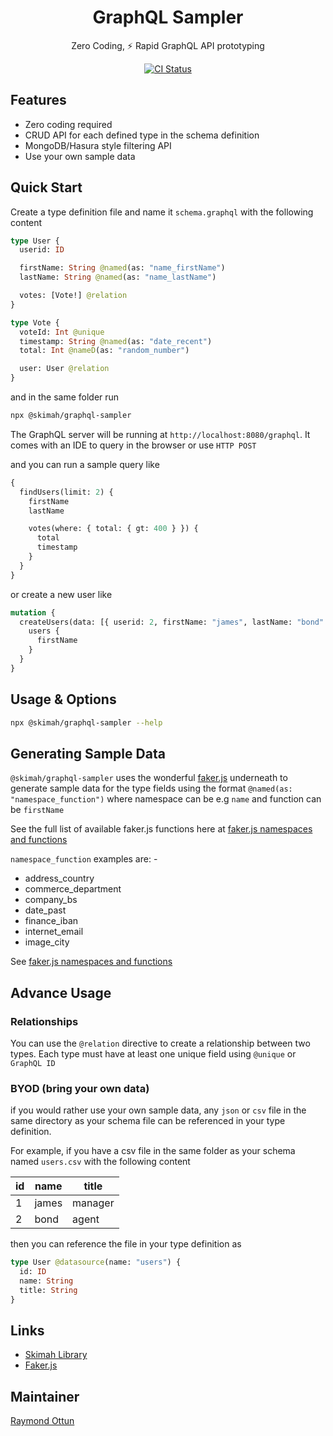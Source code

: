 <p align="center">
<h1 align="center">
GraphQL Sampler 
</h1>
<p align="center">
    Zero Coding, ⚡ Rapid GraphQL API prototyping
</p>
<p align="center">
<a href="#">
<img src="https://github.com/sayjava/graphql-sampler/workflows/test/badge.svg" alt="CI Status">
</a>
</p>

## Features

- Zero coding required
- CRUD API for each defined type in the schema definition
- MongoDB/Hasura style filtering API
- Use your own sample data

## Quick Start

Create a type definition file and name it `schema.graphql` with the following content

```graphql
type User {
  userid: ID

  firstName: String @named(as: "name_firstName")
  lastName: String @named(as: "name_lastName")

  votes: [Vote!] @relation
}

type Vote {
  voteId: Int @unique
  timestamp: String @named(as: "date_recent")
  total: Int @nameD(as: "random_number")

  user: User @relation
}
```

and in the same folder run

```sh
npx @skimah/graphql-sampler
```

The GraphQL server will be running at `http://localhost:8080/graphql`. It comes with an IDE to query in the browser or use `HTTP POST`

and you can run a sample query like

```graphql
{
  findUsers(limit: 2) {
    firstName
    lastName

    votes(where: { total: { gt: 400 } }) {
      total
      timestamp
    }
  }
}
```

or create a new user like

```graphql
mutation {
  createUsers(data: [{ userid: 2, firstName: "james", lastName: "bond" }]) {
    users {
      firstName
    }
  }
}
```

## Usage & Options

```sh
npx @skimah/graphql-sampler --help
```

## Generating Sample Data

`@skimah/graphql-sampler` uses the wonderful [faker.js](https://github.com/marak/Faker.js/) underneath to generate sample data for the type fields using the format `@named(as: "namespace_function")` where namespace can be e.g `name` and function can be `firstName`

See the full list of available faker.js functions here at [faker.js namespaces and functions](https://rawgit.com/Marak/faker.js/master/examples/browser/index.html)

`namespace_function` examples are: -

- address_country
- commerce_department
- company_bs
- date_past
- finance_iban
- internet_email
- image_city

See [faker.js namespaces and functions](https://rawgit.com/Marak/faker.js/master/examples/browser/index.html)

## Advance Usage

### Relationships

You can use the `@relation` directive to create a relationship between two types. Each type must have at least one unique field using `@unique` or `GraphQL ID`

### BYOD (bring your own data)

if you would rather use your own sample data, any `json` or `csv` file in the same directory as your schema file can be referenced in your type definition.

For example, if you have a csv file in the same folder as your schema named `users.csv` with the following content

| id  | name  | title   |
| --- | ----- | ------- |
| 1   | james | manager |
| 2   | bond  | agent   |

then you can reference the file in your type definition as

```graphql
type User @datasource(name: "users") {
  id: ID
  name: String
  title: String
}
```

## Links

- [Skimah Library](https://docs.skimah.dev/#/)
- [Faker.js](https://github.com/marak/Faker.js/)

## Maintainer

[Raymond Ottun]("http://github.com/sayjava)
